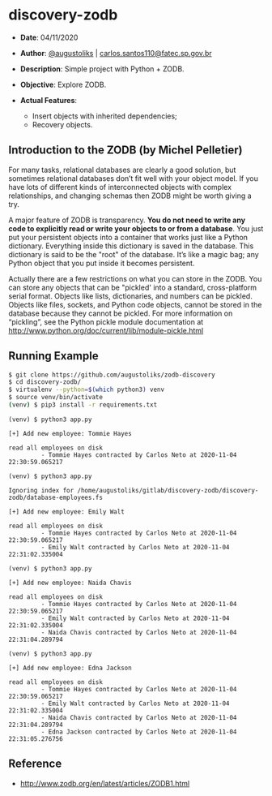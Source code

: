 # discovery-zodb

- __Date__: 04/11/2020
- __Author__: [@augustoliks](https://github.com/augustoliks) | <carlos.santos110@fatec.sp.gov.br>
- __Description__: Simple project with Python + ZODB.
- __Objective__: Explore ZODB. 

- __Actual Features__:
    - Insert objects with inherited dependencies;
    - Recovery objects.

## Introduction to the ZODB (by Michel Pelletier)

For many tasks, relational databases are clearly a good solution, but sometimes relational databases don’t fit well with your object model. If you have lots of different kinds of interconnected objects with complex relationships, and changing schemas then ZODB might be worth giving a try.

A major feature of ZODB is transparency. __You do not need to write any code to explicitly read or write your objects to or from a database__. You just put your persistent objects into a container that works just like a Python dictionary. Everything inside this dictionary is saved in the database. This dictionary is said to be the "root" of the database. It’s like a magic bag; any Python object that you put inside it becomes persistent.

Actually there are a few restrictions on what you can store in the ZODB. You can store any objects that can be "pickled' into a standard, cross-platform serial format. Objects like lists, dictionaries, and numbers can be pickled. Objects like files, sockets, and Python code objects, cannot be stored in the database because they cannot be pickled. For more information on “pickling”, see the Python pickle module documentation at http://www.python.org/doc/current/lib/module-pickle.html

## Running Example

```bash
$ git clone https://github.com/augustoliks/zodb-discovery
$ cd discovery-zodb/
$ virtualenv --python=$(which python3) venv
$ source venv/bin/activate
(venv) $ pip3 install -r requirements.txt 
```

```shell
(venv) $ python3 app.py 

[+] Add new employee: Tommie Hayes

read all employees on disk
         - Tommie Hayes contracted by Carlos Neto at 2020-11-04 22:30:59.065217
```

```shell
(venv) $ python3 app.py 

Ignoring index for /home/augustoliks/gitlab/discovery-zodb/discovery-zodb/database-employees.fs

[+] Add new employee: Emily Walt

read all employees on disk
         - Tommie Hayes contracted by Carlos Neto at 2020-11-04 22:30:59.065217
         - Emily Walt contracted by Carlos Neto at 2020-11-04 22:31:02.335004
```

```shell
(venv) $ python3 app.py 

[+] Add new employee: Naida Chavis

read all employees on disk
         - Tommie Hayes contracted by Carlos Neto at 2020-11-04 22:30:59.065217
         - Emily Walt contracted by Carlos Neto at 2020-11-04 22:31:02.335004
         - Naida Chavis contracted by Carlos Neto at 2020-11-04 22:31:04.289794
```

```shell
(venv) $ python3 app.py 

[+] Add new employee: Edna Jackson

read all employees on disk
         - Tommie Hayes contracted by Carlos Neto at 2020-11-04 22:30:59.065217
         - Emily Walt contracted by Carlos Neto at 2020-11-04 22:31:02.335004
         - Naida Chavis contracted by Carlos Neto at 2020-11-04 22:31:04.289794
         - Edna Jackson contracted by Carlos Neto at 2020-11-04 22:31:05.276756
```

## Reference

- http://www.zodb.org/en/latest/articles/ZODB1.html
